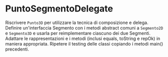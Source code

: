 # PuntoSegmentoDelegate

Riscrivere `Punto3D` per utilizzare la tecnica di composizione e delega. Definire un'interfaccia Segmento con i metodi abstract comuni a `Segmento2D` e `Segmento3D` e usarla per reimplementare ciascuno dei due Segmenti. Adattare le rappresentazioni e i metodi (inclusi equals, toString e repOk) in maniera appropriata. Ripetere il testing delle classi copiando i metodi main() precedenti.